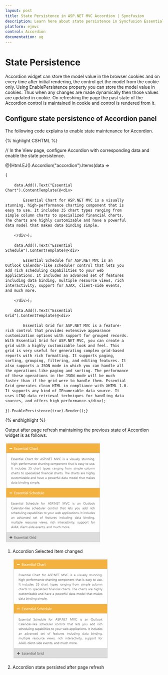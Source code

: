 ```yaml
---
layout: post
title: State Persistence in ASP.NET MVC Accordion | Syncfusion
description: Learn here about state persistence in Syncfusion Essential ASP.NET MVC Accordion control, its elements, and more.
platform: ejmvc
control: Accordion 
documentation: ug
---
```


# State Persistence

Accordion widget can store the model value in the browser cookies and on every time after initial rendering, the control get the model from the cookie only. Using EnablePersistence property you can store the model value in cookies. Thus when any changes are made dynamically then those values are updated in cookie. On refreshing the page the past state of the Accordion control is maintained in cookie and control is rendered from it.

## Configure state persistence of Accordion panel

The following code explains to enable state maintenance for Accordion.

{% highlight CSHTML %}

// In the View page, configure Accordion with corresponding data and enable the state persistence.

<div style="width: 400px">

@{Html.EJ().Accordion("accordion").Items(data =>

	{

		data.Add().Text("Essential Chart").ContentTemplate(@<div>

			Essential Chart for ASP.NET MVC is a visually stunning, high-performance charting component that is easy to use. It includes 35 chart types ranging from simple column charts to specialized financial charts. The charts are highly customizable and have a powerful data model that makes data binding simple.

		</div>);

		data.Add().Text("Essential Schedule").ContentTemplate(@<div>

			Essential Schedule for ASP.NET MVC is an Outlook Calendar-like scheduler control that lets you add rich scheduling capabilities to your web applications. It includes an advanced set of features including data binding, multiple resource views, rich interactivity, support for AJAX, client-side events, and much more.

		</div>);

		data.Add().Text("Essential Grid").ContentTemplate(@<div>

			Essential Grid for ASP.NET MVC is a feature-rich control that provides extensive appearance customization options with support for grouped records. With Essential Grid for ASP.NET MVC, you can create a grid with a highly customizable look and feel. This grid is very useful for generating complex grid-based reports with rich formatting. It supports paging, sorting, grouping, filtering, and editing features. It also supports a JSON mode in which you can handle all the operations like paging and sorting. The performance of these operations in the JSON mode will be much faster than if the grid were to handle them. Essential Grid generates clean HTML in compliance with XHTML 1.0. It supports any kind of IEnumerable data source. It uses LINQ data retrieval techniques for handling data sources, and offers high performance.</div>);

	}).EnablePersistence(true).Render();}

</div>

{% endhighlight %}

Output after page refresh maintaining the previous state of Accordion widget is as follows.



   ![](State-Persistence_images/State-Persistence_img1.png)





1. Accordion Selected Item changed

   ![](State-Persistence_images/State-Persistence_img2.png)




2. Accordion state persisted after page refresh
